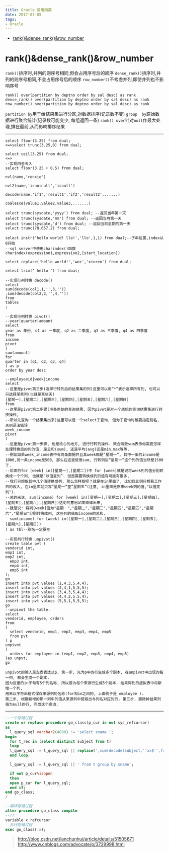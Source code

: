 ```yaml
---
title: Oracle 常用函数
date: 2017-05-05
tags:
- Oracle
---
```


<!-- TOC -->

- [rank()&dense_rank()&row_number](#rankdense_rankrow_number)

<!-- /TOC -->


# rank()&dense_rank()&row_number

`rank()`排序时,并列的则序号相同,但会占用序号后的顺序
`dense_rank()`排序时,并列的则序号相同,不会占用序号后的顺序
`row_number()`不考虑并列,即使并列也不影响序号
```
rank() over(partition by deptno order by sal desc) as rank
dense_rank() over(partition by deptno order by sal desc) as rank
row_number() over(partition by deptno order by sal desc) as rank
```
`partition by`用于给结果集进行分区,对数据排序(记录数不变)
`group  by`原始数据进行聚合统计(记录数可能变少, 每组返回一条)
`rank() over`针对`null`作最大处理,排在最前,从而影响排序结果

---

```
select floor(3.25) from dual;
<=>select trunc(3.25,0) from dual;

select ceil(3.25) from dual;
<=>
--实现四舍五入
select floor(3.25 + 0.5) from dual;
```
```
nvl(name,'renxie')

nvl2(name,'isnotnull','isnull')
```
```
decode(name,'if1','result1','if2','result2'.......)

coalesce(value1,value2,value3,.......)
```
```
select trunc(sysdate,'yyyy') from dual; --返回当年第一天
select trunc(sysdate,'mm') from dual; --返回当月第一天
select trunc(sysdate,'d') from dual; --返回当前星期的第一天
select trunc(78.657,2) from dual;
```
```
select instr('hello world! llo!','llo',1,1) from dual;--子串位置,index从0开始
--sql server中使用charindex()函数
charindex(expression1,expression2,[start_location])
```
```
select replace('hello world!','wor','xieren') from dual;
```
```
select trim(' hello ') from dual;
```
```
--实现行列转换 decode()
select
sum(decode(col1,1,'',3,''))
,sum(decode(col2,2,'',4,''))
from
tables
;
```
```
--实现行列转换 pivot()
--year|quarter|amount
select
year as 年份, q1 as 一季度, q2 as 二季度, q3 as 三季度, q4 as 四季度
from
income
pivot
(
sum(amount)
for
quarter in (q1, q2, q3, q4)
) as p
order by year desc

--employeeid|week|income
select
--这里是pivot第三步(选择行转列后的结果集的列)这里可以用“*”表示选择所有列, 也可以只选择某些列(也就是某些天)
[星期一],[星期二],[星期三],[星期四],[星期五],[星期六],[星期日]
from
--这里是pivot第二步骤(准备原始的查询结果, 因为pivot是对一个原始的查询结果集进行转换操作, 
--所以先查询一个结果集出来)这里可以是一个select子查询, 但为子查询时候要指定别名, 否则语法错误
week_income
pivot
(
--这里是pivot第一步骤, 也是核心的地方, 进行行转列操作. 聚合函数sum表示你需要怎样处理转换后的列的值, 是总和(sum), 还是平均(avg)还是min,max等等.
--例如如果week_income表中有两条数据并且其week都是“星期一”, 其中一条的income是1000,另一条income是500, 那么在这里使用sum, 行转列后“星期一”这个列的值当然是1500了.
--后面的for [week] in([星期一],[星期二])中 for [week]就是说将week列的值分别转换成一个个列, 也就是“以值变列”. 但是需要转换成列的值有可能有很多, 
--我们只想取其中几个值转换成列, 那么怎样取呢？就是在in里面了, 比如我此刻只想看工作日的收入, 在in里面就只写“星期一”至“星期五”(注意, in里面是原来week列的值,"以值变列").
--总的来说, sum(income) for [week] in([星期一],[星期二],[星期三],[星期四],[星期五],[星期六],[星期日])这句的意思如果直译出来, 
--就是说: 将列[week]值为"星期一","星期二","星期三","星期四","星期五","星期六","星期日"分别转换成列, 这些列的值取income的总和.
  sum(income) for [week] in([星期一],[星期二],[星期三],[星期四],[星期五],[星期六],[星期日])
) as tbl--别名一定要写

--实现列行转换 unpivot()
create table pvt (
vendorid int,
emp1 int,
emp2 int,
  emp3 int,
  emp4 int,
  emp5 int
);
go
insert into pvt values (1,4,3,5,4,4);
insert into pvt values (2,4,1,5,5,5);
insert into pvt values (3,4,3,5,4,4);
insert into pvt values (4,4,2,5,5,4);
insert into pvt values (5,5,1,5,5,5);
go
--unpivot the table.
select
vendorid, employee, orders
from
(
  select vendorid, emp1, emp2, emp3, emp4, emp5
  from pvt
) p
unpivot
(
  orders for employee in (emp1, emp2, emp3, emp4, emp5)
)as unpvt;
go

unpivot的输入是左表表达式p, 第一步, 先为p中的行生成多个副本, 在unpivot中出现的每一列, 都会生成一个副本.
因为这里的in子句有5个列名称, 所以要为每个来源行生成5个副本. 结果得到的虚拟表中将新增一个列, 
用来以字符串格式保存来源列的名称(for和in之间的, 上面例子是 employee ).
第二步, 根据新增的那一列中的值从来源列中提取出与列名对应的行. 第三步, 删除掉结果列值为null的行, 完成这个查询.
```
----------------------------------------------------------------------------------------------------------------------------------------
```sql
--一个存储过程
create or replace procedure go_class(p_cur in out sys_refcursor)
as
  l_query_sql varchar2(4000) := 'select sname ';
begin
  for t_rec in (select distinct subject from t)
  loop
  l_query_sql := l_query_sql || replace(',sum(decode(subject,''xx$'',fraction,null)) xx$','xx$',dbms_assert.simple_sql_name(t_rec.subject) );
  end loop;

  l_query_sql := l_query_sql || ' from t group by sname';

  if not p_cur%isopen
  then
  open p_cur for l_query_sql;
  end if;
end go_class;
/

--编译存储过程
alter procedure go_class compile
--??
variable x refcursor
--执行存储过程
exec go_class(:x);
```
> http://blog.csdn.net/lanchunhui/article/details/51505671
> http://www.cnblogs.com/advocate/p/3729998.html